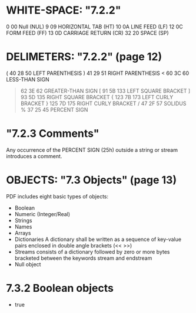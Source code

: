 
# WHITE-SPACE: "7.2.2"

 0 00 Null (NUL)
 9 09 HORIZONTAL TAB (HT)
10 0A LINE FEED (LF)
12 0C FORM FEED (FF)
13 0D CARRIAGE RETURN (CR)
32 20 SPACE (SP)

# DELIMETERS: "7.2.2" (page 12)

(  40 28  50 LEFT PARENTHESIS
)  41 29  51 RIGHT PARENTHESIS
<  60 3C  60 LESS-THAN SIGN
>  62 3E  62 GREATER-THAN SIGN
[  91 5B 133 LEFT SQUARE BRACKET
]  93 5D 135 RIGHT SQUARE BRACKET
{ 123 7B 173 LEFT CURLY BRACKET
} 125 7D 175 RIGHT CURLY BRACKET
/  47 2F  57 SOLIDUS
%  37 25  45 PERCENT SIGN


# "7.2.3 Comments"

Any occurrence of the PERCENT SIGN (25h) outside a string or stream introduces a comment.



# OBJECTS: "7.3 Objects" (page 13)

PDF includes eight basic types of objects: 

 * Boolean
 * Numeric (Integer/Real)
 * Strings
 * Names
 * Arrays
 * Dictionaries
   A dictionary shall be written as a sequence of key-value pairs enclosed in double angle brackets
   (<< >>)
 * Streams
   consists of a dictionary followed by zero or more bytes bracketed between the keywords
   stream and endstream
 * Null object

# 7.3.2 Boolean objects

 * true




